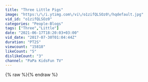 ```yaml
---
title: "Three Little Pigs"
image: "https:\/\/i.ytimg.com\/vi\/o1zifQLSOz0\/hqdefault.jpg"
vid_id: "o1zifQLSOz0"
categories: "People-Blogs"
tags: ["Three","Little"]
date: "2021-06-17T18:20:03+03:00"
vid_date: "2017-07-30T01:04:44Z"
duration: "PT2S"
viewcount: "15818"
likeCount: "5"
dislikeCount: "3"
channel: "PaPa KidsFun TV"
---
```

{% raw %}{% endraw %}
